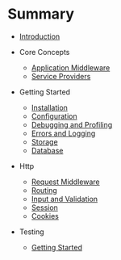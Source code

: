 # Summary

* [Introduction](README.md)

* Core Concepts
  - [Application Middleware](coreconcepts/applicationmiddleware.md)
  - [Service Providers](coreconcepts/serviceproviders.md)

* Getting Started
  - [Installation](gettingstarted/installation.md)
  - [Configuration](gettingstarted/configuration.md)
  - [Debugging and Profiling](gettingstarted/debuggingandprofiling.md)
  - [Errors and Logging](gettingstarted/errorsandlogging.md)
  - [Storage](gettingstarted/storage.md)
  - [Database](gettingstarted/database.md)

* Http
  - [Request Middleware](http/requestmiddleware.md)
  - [Routing](http/routing.md)
  - [Input and Validation](http/inputandvalidation.md)
  - [Session](http/session.md)
  - [Cookies](http/cookies.md)

* Testing
  - [Getting Started](testing/gettingstarted.md)
